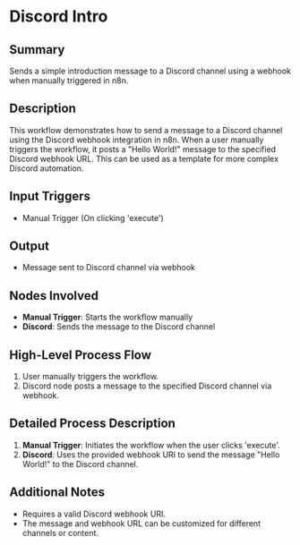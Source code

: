 # Discord Intro

## Summary
Sends a simple introduction message to a Discord channel using a webhook when manually triggered in n8n.

## Description
This workflow demonstrates how to send a message to a Discord channel using the Discord webhook integration in n8n. When a user manually triggers the workflow, it posts a "Hello World!" message to the specified Discord webhook URL. This can be used as a template for more complex Discord automation.

## Input Triggers
- Manual Trigger (On clicking 'execute')

## Output
- Message sent to Discord channel via webhook

## Nodes Involved
- **Manual Trigger**: Starts the workflow manually
- **Discord**: Sends the message to the Discord channel

## High-Level Process Flow
1. User manually triggers the workflow.
2. Discord node posts a message to the specified Discord channel via webhook.

## Detailed Process Description
1. **Manual Trigger**: Initiates the workflow when the user clicks 'execute'.
2. **Discord**: Uses the provided webhook URI to send the message "Hello World!" to the Discord channel.

## Additional Notes
- Requires a valid Discord webhook URI.
- The message and webhook URL can be customized for different channels or content.
